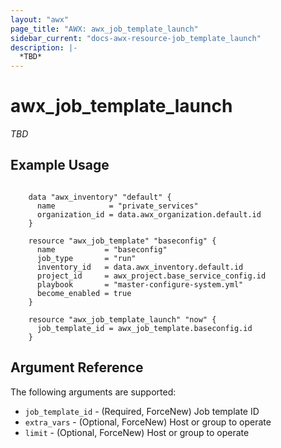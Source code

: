 ```yaml
---
layout: "awx"
page_title: "AWX: awx_job_template_launch"
sidebar_current: "docs-awx-resource-job_template_launch"
description: |-
  *TBD*
---
```


# awx_job_template_launch

*TBD*

## Example Usage

```hcl

	data "awx_inventory" "default" {
	  name            = "private_services"
	  organization_id = data.awx_organization.default.id
	}

	resource "awx_job_template" "baseconfig" {
	  name           = "baseconfig"
	  job_type       = "run"
	  inventory_id   = data.awx_inventory.default.id
	  project_id     = awx_project.base_service_config.id
	  playbook       = "master-configure-system.yml"
	  become_enabled = true
	}

	resource "awx_job_template_launch" "now" {
	  job_template_id = awx_job_template.baseconfig.id
	}

```

## Argument Reference

The following arguments are supported:

* `job_template_id` - (Required, ForceNew) Job template ID
* `extra_vars` - (Optional, ForceNew) Host or group to operate
* `limit` - (Optional, ForceNew) Host or group to operate

